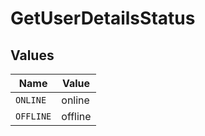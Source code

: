 # GetUserDetailsStatus


## Values

| Name      | Value     |
| --------- | --------- |
| `ONLINE`  | online    |
| `OFFLINE` | offline   |